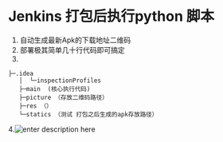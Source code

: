 # Jenkins 打包后执行python 脚本

1. 自动生成最新Apk的下载地址二维码
2. 部署极其简单几十行代码即可搞定
3.
 ```
 ├─.idea
    │  └─inspectionProfiles
    ├─main  (核心执行代码)
    ├─picture （存放二维码路径）
    ├─res （）
    └─statics （测试 打包之后生成的apk存放路径）
 ```
4.![enter description here][1]


  [1]: ./images/1.png "1"